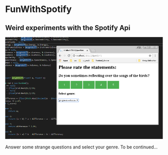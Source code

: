 # FunWithSpotify
## Weird experiments with the Spotify Api
![alt tag](https://github.com/nilsjc/FunWithSpotify/blob/master/spot_app.PNG)

Answer some strange questions and select your genre. 
To be continued...
